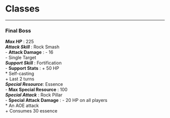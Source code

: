 # Classes 
-----
### Final Boss 
**_Max HP_** : 225    
**_Attack Skill_** : Rock Smash     
    - __Attack Damage__ : - 16     
    - Single Target      
**_Support Skill_** : Fortification    
    - __Support Stats__ : + 50 HP       
    * Self-casting     
    + Last 2 turns    
**_Special Resource_**: Essence   
    - __Max Special Resource__ : 100      
**_Special Attack_** : Rock Pillar    
    - __Special Attack Damage__ : - 20 HP on all players   
        * An AOE attack     
        + Consumes 30 essence    
